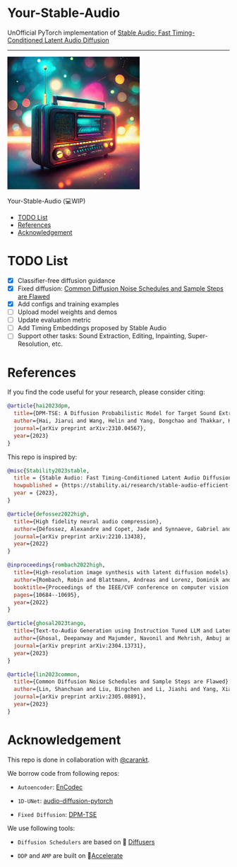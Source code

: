 # Your-Stable-Audio

UnOfficial PyTorch implementation of [Stable Audio: Fast Timing-Conditioned Latent Audio Diffusion](https://stability.ai/research/stable-audio-efficient-timing-latent-diffusion)

--------------------
<img src="img\yourstableaudio.jpg" width="300px">

Your-Stable-Audio (💻WIP)

- [TODO List](#todo-list)
- [References](#references)
- [Acknowledgement](#acknowledgement)

# TODO List

- [x] Classifier-free diffusion guidance
- [x] Fixed diffusion: [Common Diffusion Noise Schedules and Sample Steps are Flawed](https://arxiv.org/abs/2305.08891)
- [x] Add configs and training examples
- [ ] Upload model weights and demos
- [ ] Update evaluation metric
- [ ] Add Timing Embeddings proposed by Stable Audio
- [ ] Support other tasks: Sound Extraction, Editing, Inpainting, Super-Resolution, etc.

# References

If you find the code useful for your research, please consider citing:

```bibtex
@article{hai2023dpm,
  title={DPM-TSE: A Diffusion Probabilistic Model for Target Sound Extraction},
  author={Hai, Jiarui and Wang, Helin and Yang, Dongchao and Thakkar, Karan and Dehak, Najim and Elhilali, Mounya},
  journal={arXiv preprint arXiv:2310.04567},
  year={2023}
}
```

This repo is inspired by:

```bibtex
@misc{Stability2023stable,
  title = {Stable Audio: Fast Timing-Conditioned Latent Audio Diffusion},
  howpublished = {https://stability.ai/research/stable-audio-efficient-timing-latent-diffusion},
  year = {2023},
}
```

```bibtex
@article{defossez2022high,
  title={High fidelity neural audio compression},
  author={Défossez, Alexandre and Copet, Jade and Synnaeve, Gabriel and Adi, Yossi},
  journal={arXiv preprint arXiv:2210.13438},
  year={2022}
}
```

```bibtex
@inproceedings{rombach2022high,
  title={High-resolution image synthesis with latent diffusion models},
  author={Rombach, Robin and Blattmann, Andreas and Lorenz, Dominik and Esser, Patrick and Ommer, Björn Ommer},
  booktitle={Proceedings of the IEEE/CVF conference on computer vision and pattern recognition},
  pages={10684--10695},
  year={2022}
}
```

```bibtex
@article{ghosal2023tango,
  title={Text-to-Audio Generation using Instruction Tuned LLM and Latent Diffusion Model},
  author={Ghosal, Deepanway and Majumder, Navonil and Mehrish, Ambuj and Poria, Soujanya},
  journal={arXiv preprint arXiv:2304.13731},
  year={2023}
}
```

```bibtex
@article{lin2023common,
  title={Common Diffusion Noise Schedules and Sample Steps are Flawed},
  author={Lin, Shanchuan and Liu, Bingchen and Li, Jiashi and Yang, Xiao},
  journal={arXiv preprint arXiv:2305.08891},
  year={2023}
}
```

# Acknowledgement
This repo is done in collaboration with [@carankt](https://github.com/carankt).

We borrow code from following repos:

- `Autoencoder`: [EnCodec](https://github.com/facebookresearch/encodec)

- `1D-UNet`: [audio-diffusion-pytorch](https://github.com/archinetai/audio-diffusion-pytorch)

- `Fixed Diffusion`: [DPM-TSE](https://github.com/haidog-yaqub/DPMTSE/tree/main)

We use following tools:

 - `Diffusion Schedulers` are based on 🤗 [Diffusers](https://github.com/huggingface/diffusers)

- `DDP` and `AMP` are built on 🚀[Accelerate](https://github.com/huggingface/accelerate)
